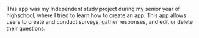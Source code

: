 This app was my Independent study project during my senior year of highschool, where I tried to learn how to create an app. This app allows users to create and conduct surveys, gather responses, and edit or delete their questions.
